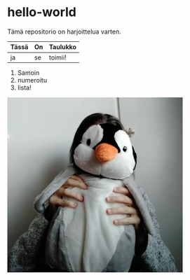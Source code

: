 # hello-world

Tämä repositorio on harjoittelua varten.

| Tässä | On | Taulukko |
| ----- | -- | -------- |
| ja    | se | toimii!  |

1. Samoin
2. numeroitu
3. lista!

![meikäläinen](omakuva_pieni.jpg)
